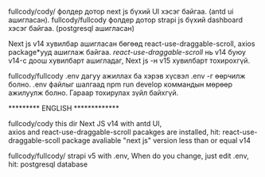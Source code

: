 fullcody/cody/ фолдер дотор next js бүхий UI хэсэг байгаа. (antd ui ашигласан).
fullcody/fullcody фолдер дотор strapi js бүхий dashboard хэсэг байгаа. (postgresql ашигласан)

Next js v14 хувилбар ашигласан бөгөөд react-use-draggable-scroll, axios package*ууд ашиглаж байгаа. 
*react-use-draggable-scroll* нь v14 буюу v14-с доош хувилбарт ашигладаг, Next js -н v15 хувилбарт тохирохгүй.

fullcody/fullcody .env дагуу ажиллах ба хэрэв хүсвэл .env -г өөрчилж болно. .env файлыг шалгаад npm run develop коммандын мөрөөр ажилуулж болно. Гараар тохирулах зүйл байхгүй. 


********* ENGLISH *************

fullcody/cody this dir Next JS v14 with antd UI,  
axios and react-use-draggable-scroll pacakges are installed, hit: react-use-draggable-scoll package avaliable "next js" version less than or equal v14

fullcody/fullcody/   strapi v5 with .env, When do you change, just edit .env, hit: postgresql database
